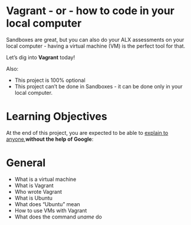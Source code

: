 # Vagrant - or - how to code in your local computer

Sandboxes are great, but you can also do your ALX assessments on your local computer - having a virtual machine (VM) is the perfect tool for that.

Let’s dig into **Vagrant** today!

Also:

* This project is 100% optional
* This project can’t be done in Sandboxes - it can be done only in your local computer.

# Learning Objectives

At the end of this project, you are expected to be able to [explain to anyone]( https://fs.blog/feynman-learning-technique/?fbclid=IwAR2K5_BGPVo0QjJXkOIIqNsqcXK4lTskPWJvA0asKQIGtCPWaQBdKmj1Ztg),**without the help of Google**:

# General

* What is a virtual machine
* What is Vagrant
* Who wrote Vagrant
* What is Ubuntu
* What does “Ubuntu” mean
* How to use VMs with Vagrant
* What does the command *uname* do
